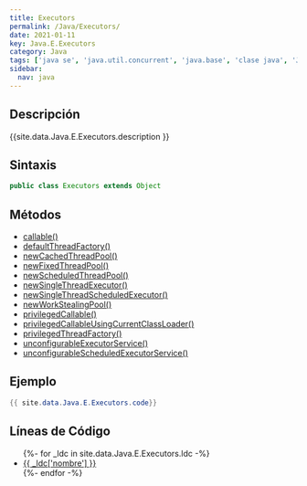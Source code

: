 ```yaml
---
title: Executors
permalink: /Java/Executors/
date: 2021-01-11
key: Java.E.Executors
category: Java
tags: ['java se', 'java.util.concurrent', 'java.base', 'clase java', 'Java 1.5']
sidebar: 
  nav: java
---
```


## Descripción
{{site.data.Java.E.Executors.description }}

## Sintaxis
~~~java
public class Executors extends Object
~~~

## Métodos
* [callable()](/Java/Executors/callable/)
* [defaultThreadFactory()](/Java/Executors/defaultThreadFactory/)
* [newCachedThreadPool()](/Java/Executors/newCachedThreadPool/)
* [newFixedThreadPool()](/Java/Executors/newFixedThreadPool/)
* [newScheduledThreadPool()](/Java/Executors/newScheduledThreadPool/)
* [newSingleThreadExecutor()](/Java/Executors/newSingleThreadExecutor/)
* [newSingleThreadScheduledExecutor()](/Java/Executors/newSingleThreadScheduledExecutor/)
* [newWorkStealingPool()](/Java/Executors/newWorkStealingPool/)
* [privilegedCallable()](/Java/Executors/privilegedCallable/)
* [privilegedCallableUsingCurrentClassLoader()](/Java/Executors/privilegedCallableUsingCurrentClassLoader/)
* [privilegedThreadFactory()](/Java/Executors/privilegedThreadFactory/)
* [unconfigurableExecutorService()](/Java/Executors/unconfigurableExecutorService/)
* [unconfigurableScheduledExecutorService()](/Java/Executors/unconfigurableScheduledExecutorService/)

## Ejemplo
~~~java
{{ site.data.Java.E.Executors.code}}
~~~

## Líneas de Código
<ul>
{%- for _ldc in site.data.Java.E.Executors.ldc -%}
   <li>
       <a href="{{_ldc['url'] }}">{{ _ldc['nombre'] }}</a>
   </li>
{%- endfor -%}
</ul>
